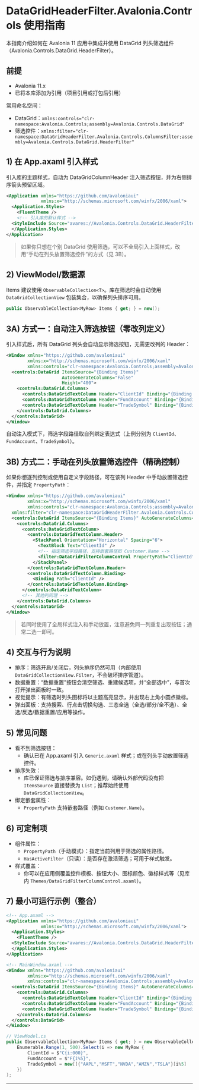 # DataGridHeaderFilter.Avalonia.Controls 使用指南

本指南介绍如何在 Avalonia 11 应用中集成并使用 DataGrid 列头筛选组件（Avalonia.Controls.DataGrid.HeaderFilter）。

## 前提

- Avalonia 11.x
- 已将本库添加为引用（项目引用或打包后引用）

常用命名空间：

- DataGrid：`xmlns:controls="clr-namespace:Avalonia.Controls;assembly=Avalonia.Controls.DataGrid"`
- 筛选控件：`xmlns:filter="clr-namespace:DataGridHeaderFilter.Avalonia.Controls.ColumnsFilter;assembly=Avalonia.Controls.DataGrid.HeaderFilter"`

## 1) 在 App.axaml 引入样式

引入库的主题样式，自动为 DataGridColumnHeader 注入筛选按钮，并为右侧排序箭头预留区域。

```xml
<Application xmlns="https://github.com/avaloniaui"
             xmlns:x="http://schemas.microsoft.com/winfx/2006/xaml">
  <Application.Styles>
    <FluentTheme />
    <!-- 引入库的默认样式 -->
  <StyleInclude Source="avares://Avalonia.Controls.DataGrid.HeaderFilter/Themes/Generic.axaml" />
  </Application.Styles>
</Application>
```

> 如果你只想在个别 DataGrid 使用筛选，可以不全局引入上面样式，改用“手动在列头放置筛选控件”的方式（见 3B）。

## 2) ViewModel/数据源

Items 建议使用 `ObservableCollection<T>`。库在筛选时会自动使用 `DataGridCollectionView` 包装集合，以确保列头排序可用。

```csharp
public ObservableCollection<MyRow> Items { get; } = new();
```

## 3A) 方式一：自动注入筛选按钮（零改列定义）

引入样式后，所有 DataGrid 列头会自动显示筛选按钮，无需更改列的 Header：

```xml
<Window xmlns="https://github.com/avaloniaui"
        xmlns:x="http://schemas.microsoft.com/winfx/2006/xaml"
        xmlns:controls="clr-namespace:Avalonia.Controls;assembly=Avalonia.Controls.DataGrid">
  <controls:DataGrid ItemsSource="{Binding Items}"
                     AutoGenerateColumns="False"
                     Height="400">
    <controls:DataGrid.Columns>
      <controls:DataGridTextColumn Header="ClientId" Binding="{Binding ClientId}" />
      <controls:DataGridTextColumn Header="FundAccount" Binding="{Binding FundAccount}" />
      <controls:DataGridTextColumn Header="TradeSymbol" Binding="{Binding TradeSymbol}" />
    </controls:DataGrid.Columns>
  </controls:DataGrid>
</Window>
```

自动注入模式下，筛选字段路径取自列绑定表达式（上例分别为 `ClientId`、`FundAccount`、`TradeSymbol`）。

## 3B) 方式二：手动在列头放置筛选控件（精确控制）

如果你想逐列控制或使用自定义字段路径，可在该列 Header 中手动放置筛选控件，并指定 `PropertyPath`：

```xml
<Window xmlns="https://github.com/avaloniaui"
        xmlns:x="http://schemas.microsoft.com/winfx/2006/xaml"
        xmlns:controls="clr-namespace:Avalonia.Controls;assembly=Avalonia.Controls.DataGrid"
  xmlns:filter="clr-namespace:DataGridHeaderFilter.Avalonia.Controls.ColumnsFilter;assembly=Avalonia.Controls.DataGrid.HeaderFilter">
  <controls:DataGrid ItemsSource="{Binding Items}" AutoGenerateColumns="False">
    <controls:DataGrid.Columns>
      <controls:DataGridTextColumn>
        <controls:DataGridTextColumn.Header>
          <StackPanel Orientation="Horizontal" Spacing="6">
            <TextBlock Text="ClientId" />
            <!-- 指定筛选字段路径，支持嵌套路径如 Customer.Name -->
            <filter:DataGridFilterColumnControl PropertyPath="ClientId" />
          </StackPanel>
        </controls:DataGridTextColumn.Header>
        <controls:DataGridTextColumn.Binding>
          <Binding Path="ClientId" />
        </controls:DataGridTextColumn.Binding>
      </controls:DataGridTextColumn>
      <!-- 其他列同理 -->
    </controls:DataGrid.Columns>
  </controls:DataGrid>
</Window>
```

> 若同时使用了全局样式注入和手动放置，注意避免同一列重复出现按钮；通常二选一即可。

## 4) 交互与行为说明

- 排序：筛选开启/关闭后，列头排序仍然可用（内部使用 `DataGridCollectionView.Filter`，不会破坏排序管道）。
- 数据重置：“数据重置”按钮会清空筛选、重建候选项，并“全部选中”，与首次打开弹出面板时一致。
- 视觉提示：有筛选时列头图标将以主题高亮显示，并出现右上角小圆点徽标。
- 弹出面板：支持搜索、行点击切换勾选、三态全选（全选/部分/全不选）、全选/反选/数据重置/应用等操作。

## 5) 常见问题

- 看不到筛选按钮：
  - 确认已在 App.axaml 引入 `Generic.axaml` 样式；或在列头手动放置筛选控件。
- 排序失效：
  - 库已保证筛选与排序兼容。如仍遇到，请确认外部代码没有把 `ItemsSource` 直接替换为 `List`；推荐始终使用 `DataGridCollectionView`。
- 绑定嵌套属性：
  - `PropertyPath` 支持嵌套路径（例如 `Customer.Name`）。

## 6) 可定制项

- 组件属性：
  - `PropertyPath`（手动模式）：指定当前列用于筛选的属性路径。
  - `HasActiveFilter`（只读）：是否存在激活筛选；可用于样式触发。
- 样式覆盖：
  - 你可以在应用侧覆盖控件模板、按钮大小、图标颜色、徽标样式等（见库内 `Themes/DataGridFilterColumnControl.axaml`）。

## 7) 最小可运行示例（整合）

```xml
<!-- App.axaml -->
<Application xmlns="https://github.com/avaloniaui"
             xmlns:x="http://schemas.microsoft.com/winfx/2006/xaml">
  <Application.Styles>
    <FluentTheme />
  <StyleInclude Source="avares://Avalonia.Controls.DataGrid.HeaderFilter/Themes/Generic.axaml" />
  </Application.Styles>
</Application>
```

```xml
<!-- MainWindow.axaml -->
<Window xmlns="https://github.com/avaloniaui"
        xmlns:x="http://schemas.microsoft.com/winfx/2006/xaml"
        xmlns:controls="clr-namespace:Avalonia.Controls;assembly=Avalonia.Controls.DataGrid">
  <controls:DataGrid ItemsSource="{Binding Items}" AutoGenerateColumns="False" Height="400">
    <controls:DataGrid.Columns>
      <controls:DataGridTextColumn Header="ClientId" Binding="{Binding ClientId}" />
      <controls:DataGridTextColumn Header="FundAccount" Binding="{Binding FundAccount}" />
      <controls:DataGridTextColumn Header="TradeSymbol" Binding="{Binding TradeSymbol}" />
    </controls:DataGrid.Columns>
  </controls:DataGrid>
</Window>
```

```csharp
// ViewModel.cs
public ObservableCollection<MyRow> Items { get; } = new ObservableCollection<MyRow>(
    Enumerable.Range(1, 500).Select(i => new MyRow {
        ClientId = $"C{i:000}",
        FundAccount = $"F{i%5}",
        TradeSymbol = new[]{"AAPL","MSFT","NVDA","AMZN","TSLA"}[i%5]
    })
);
```

---

